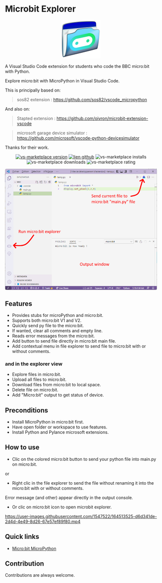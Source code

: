 # Microbit Explorer
<p align="center">
<img src="image/microbit-explorer.png" alt="Explorer file on Micro:bit!">
</p>
A Visual Studio Code extension for students who code the BBC micro:bit with Python. 

Explore micro:bit with MicroPython in Visual Studio Code.

This is principally based on:
> sos82 extension : https://github.com/sos82/vscode_micropython

And also on:
> Stapted extension : https://github.com/oivron/microbit-extension-vscode

> microsoft garage device simulator : https://github.com/microsoft/vscode-python-devicesimulator

Thanks for their work.
<p align="center">
<a href="https://marketplace.visualstudio.com/items?itemName=electropol-fr.micro-bit-fr"><img src="https://badgen.net/vs-marketplace/v/electropol-fr.micro-bit-fr?icon=visualstudio" alt="vs-marketplace version"></a>
<a href="https://github.com/FrankSAURET/micro-bit-fr"><img src="https://badgen.net/github/last-commit/FrankSAURET/micro-bit-fr?icon=github" alt="lien github"></a>
<img src="https://badgen.net/vs-marketplace/i/electropol-fr.micro-bit-fr" alt="vs-marketplace installs">
<img src="https://badgen.net/vs-marketplace/d/electropol-fr.micro-bit-fr" alt="vs-marketplace downloads">
<img src="https://badgen.net/vs-marketplace/rating/electropol-fr.micro-bit-fr" alt="vs-marketplace rating">
</p>

![Explorer file on Micro:bit!](image/first_view.png "Explorer file on Micro:bit")


## Features
* Provides stubs for microPython and micro:bit.
* Supports both micro:bit V1 and V2.
* Quickly send py file to the micro:bit.
* If wanted, clear all comments and empty line.
* Reads error messages from the micro:bit.
* Add button to send file directly in  micro:bit main file.
* Add contextual menu in file explorer to send file to micro:bit with or without comments.
### and in the explorer view
* Explore files in micro:bit.
* Upload all files to micro:bit.
* Download files from micro:bit to local space.
* Delete file on micro:bit.
* Add "Micro:bit" output to get status of device.

## Preconditions
* Install MicroPython in micro:bit first. 
* Have open folder or workspace to use features.
* Install Python and Pylance microsoft extensions.

## How to use

* Clic on the colored micro:bit button to send your python file into main.py on micro:bit.

or
* Right clic in the file explorer to send the file without renaming it into the micro:bit with or without comments.

Error message (and other) appear directly in the output console.

* Or clic on micro:bit icon to open microbit explorer.

https://user-images.githubusercontent.com/1547522/164513525-d6d341de-2d4d-4e49-8d26-67e57ef89f80.mp4

## Quick links

* [Micro:bit MicroPython](https://microbit-micropython.readthedocs.io/en/v2-docs) 

## Contribution
Contributions are always welcome.
